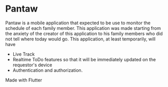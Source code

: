 # Pantaw

Pantaw is a mobile application that expected to be use to monitor the schedule of each family member. This application was made starting from the anxiety of the creator of this application to his family members who did not tell where today would go. 
This application, at least temporarily, will have

- Live Track
- Realtime ToDo features so that it will be immediately updated on the requestor's device
- Authentication and authorization.

Made with Flutter
